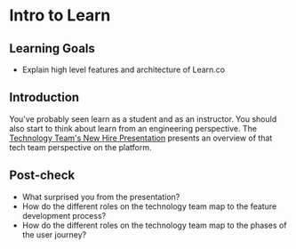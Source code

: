 # Intro to Learn

## Learning Goals

- Explain high level features and architecture of Learn.co

## Introduction

You've probably seen learn as a student and as an instructor. You should also start to think about learn from an engineering perspective. The [Technology Team's New Hire Presentation](https://docs.google.com/presentation/d/1akwQ0hLbrCeYv84gKXoSAtV6tHlpiW_-x6aX7FNvm4M/edit#slide=id.g30760a4fa9_0_50) presents an overview of that tech team perspective on the platform.

## Post-check

- What surprised you from the presentation?
- How do the different roles on the technology team map to the feature development process?
- How do the different roles on the technology team map to the phases of the user journey?
